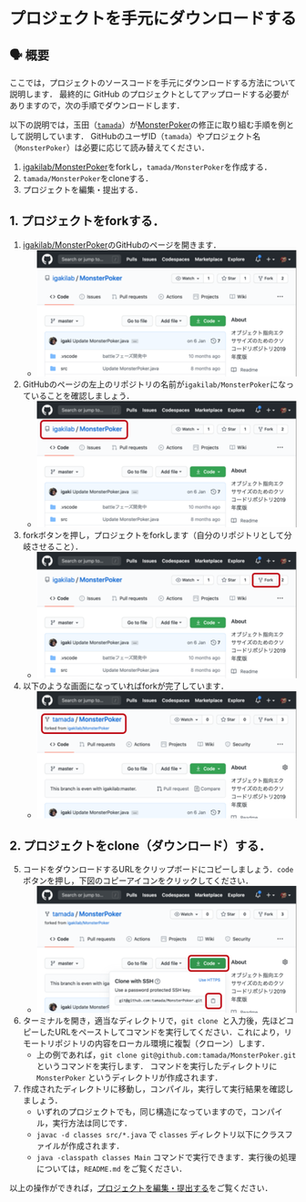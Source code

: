 # プロジェクトを手元にダウンロードする

## :speaking_head: 概要

ここでは，プロジェクトのソースコードを手元にダウンロードする方法について説明します．
最終的に GitHub のプロジェクトとしてアップロードする必要がありますので，次の手順でダウンロードします．

以下の説明では，玉田（[`tamada`](https://github.com/tamada)）が[MonsterPoker](https://github.com/igakilab/MonsterPoker)の修正に取り組む手順を例として説明しています．
GitHubのユーザID（`tamada`）やプロジェクト名（`MonsterPoker`）は必要に応じて読み替えてください．

1. [igakilab/MonsterPoker](https://github.com/igakilab/MonsterPoker)をforkし，`tamada/MonsterPoker`を作成する．
2. `tamada/MonsterPoker`をcloneする．
3. プロジェクトを編集・提出する．

## 1. プロジェクトをforkする．

1. [igakilab/MonsterPoker](https://github.com/igakilab/MonsterPoker)のGitHubのページを開きます．
    * ![igakilab/MonsterPokerのGitHubページ](https://github.com/tamada/2020gseminar/blob/master/images/monsterpoker_github.png)
2. GitHubのページの左上のリポジトリの名前が`igakilab/MonsterPoker`になっていることを確認しましょう．
    * ![igakilab/MonsterPokerのGitHubページ](https://github.com/tamada/2020gseminar/blob/master/images/monsterpoker_github2.png)
3. forkボタンを押し，プロジェクトをforkします（自分のリポジトリとして分岐させること）．
    * ![igakilab/MonsterPokerのGitHubページ](https://github.com/tamada/2020gseminar/blob/master/images/monsterpoker_fork.png)
4. 以下のような画面になっていればforkが完了しています．
    * ![igakilab/MonsterPokerのGitHubページ](https://github.com/tamada/2020gseminar/blob/master/images/monsterpoker_forked.png)

## 2. プロジェクトをclone（ダウンロード）する．

5. コードをダウンロードするURLをクリップボードにコピーしましょう．`code`ボタンを押し，下図のコピーアイコンをクリックしてください．
    * ![igakilab/MonsterPokerのGitHubページ](https://github.com/tamada/2020gseminar/blob/master/images/monsterpoker_clone.png)
6. ターミナルを開き，適当なディレクトリで，`git clone `と入力後，先ほどコピーしたURLをペーストしてコマンドを実行してください．これにより，リモートリポジトリの内容をローカル環境に複製（クローン）します．
    * 上の例であれば，`git clone git@github.com:tamada/MonsterPoker.git` というコマンドを実行します．
      コマンドを実行したディレクトリに `MonsterPoker` というディレクトリが作成されます．
7. 作成されたディレクトリに移動し，コンパイル，実行して実行結果を確認しましょう．
    * いずれのプロジェクトでも，同じ構造になっていますので，コンパイル，実行方法は同じです．
    * `javac -d classes src/*.java` で `classes` ディレクトリ以下にクラスファイルが作成されます．
    * `java -classpath classes Main` コマンドで実行できます．実行後の処理については，`README.md` をご覧ください．

以上の操作ができれば，[プロジェクトを編集・提出する](update.md)をご覧ください．

